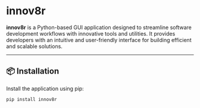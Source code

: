# innov8r

**innov8r** is a Python-based GUI application designed to streamline software development workflows with innovative tools and utilities. It provides developers with an intuitive and user-friendly interface for building efficient and scalable solutions.

---

## 📦 Installation

Install the application using pip:

```bash
pip install innov8r